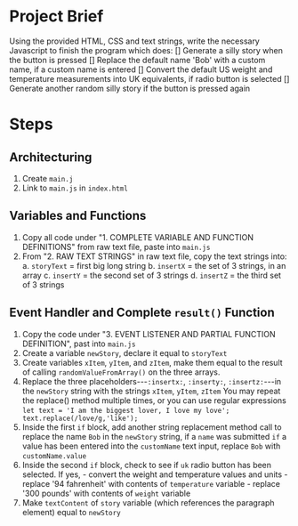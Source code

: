 # Project Brief
Using the provided HTML, CSS and text strings, write the necessary Javascript to finish the program which does:
[] Generate a silly story when the button is pressed
[] Replace the default name 'Bob' with a custom name, if a custom name is entered
[] Convert the default US weight and temperature measurements into UK equivalents, if radio button is selected
[] Generate another random silly story if the button is pressed again

# Steps
## Architecturing
1. Create `main.j`
2. Link to `main.js` in `index.html`
## Variables and Functions
1. Copy all code under "1. COMPLETE VARIABLE AND FUNCTION DEFINITIONS" from raw text file, paste into `main.js`
2. From "2. RAW TEXT STRINGS" in raw text file, copy the text strings into:
	a. `storyText` = first big long string
	b. `insertX` = the set of 3 strings, in an array
	c. `insertY` = the second set of 3 strings
	d. `insertZ` = the third set of 3 strings
## Event Handler and Complete `result()` Function
1. Copy the code under "3. EVENT LISTENER AND PARTIAL FUNCTION DEFINITION", past into `main.js`
2. Create a variable `newStory`, declare it equal to `storyText`
3. Create variables `xItem`, `yItem`, and `zItem`, make them equal to the result of calling `randomValueFromArray()` on the three arrays.
4. Replace the three placeholders---`:insertx:`, `:inserty:`, `:insertz:`---in the `newStory` string with the strings `xItem`, `yItem`, `zItem`
	You may repeat the replace() method multiple times, or you can use regular expressions
	`let text = 'I am the biggest lover, I love my love'; text.replace(/love/g,'like');`
5. Inside the first `if` block, add another string replacement method call to replace the name `Bob` in the `newStory` string, if a `name` was submitted
	`if` a value has been entered into the `customName` text input, replace `Bob` with `customName.value`
6. Inside the second `if` block, check to see if `uk` radio button has been selected.
	If yes, 
		- convert the weight and temperature values and units
		- replace '94 fahrenheit' with contents of `temperature` variable
		- replace '300 pounds' with contents of `weight` variable
7. Make `textContent` of `story` variable (which references the paragraph element) equal to `newStory`